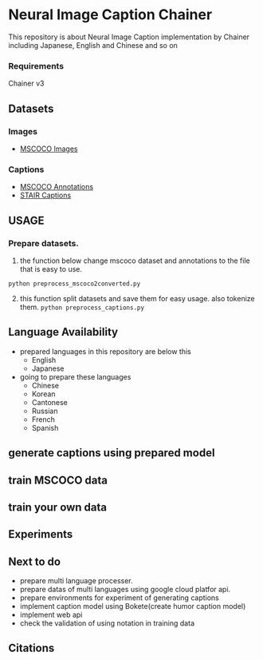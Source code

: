 # Neural Image Caption Chainer
This repository is about Neural Image Caption implementation by Chainer including Japanese, English and Chinese and so on

### Requirements
Chainer v3

## Datasets

### Images
- [MSCOCO Images](http://cocodataset.org/)

### Captions
- [MSCOCO Annotations](http://cocodataset.org/#download)
- [STAIR Captions](https://stair-lab-cit.github.io/STAIR-captions-web/)

## USAGE

### Prepare datasets.

1. the function below change mscoco dataset and annotations to the file that is easy to use.

`python preprocess_mscoco2converted.py`

2. this function split datasets and save them for easy usage. also tokenize them.
`python preprocess_captions.py`

## Language Availability
- prepared languages in this repository are below this
    + English
    + Japanese
- going to prepare these languages
    + Chinese
    + Korean
    + Cantonese
    + Russian
    + French
    + Spanish

## generate captions using prepared model

## train MSCOCO data

## train your own data


## Experiments

## Next to do
-  prepare multi language processer.
-  prepare datas of multi languages using google cloud platfor api.
-  prepare environments for experiment of generating captions
-  implement caption model using Bokete(create humor caption model)
-  implement web api
-  check the validation of using <UNK> notation in training data

## Citations
